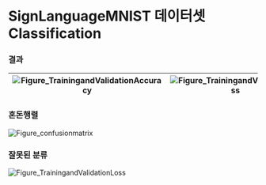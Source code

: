 # SignLanguageMNIST 데이터셋 Classification

### 결과

![Figure_TrainingandValidationAccuracy](https://github.com/user-attachments/assets/43d87a5a-30ab-41f6-9570-01a26871b3f0) |![Figure_TrainingandValidationLoss](https://github.com/user-attachments/assets/e3f48e12-a8f8-4fb5-a874-69900b7ad4c3)
---|---|

### 혼돈행렬

![Figure_confusionmatrix](https://github.com/user-attachments/assets/532223cd-a25e-4e15-a76d-b3ad45e943b0)

### 잘못된 분류

![Figure_TrainingandValidationLoss](https://github.com/user-attachments/assets/68016edf-57c7-4875-b4e9-a78047b8dd79)





